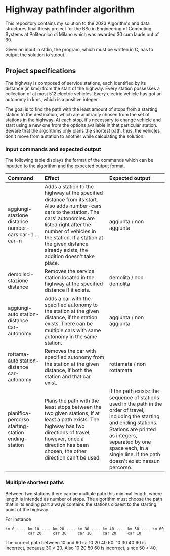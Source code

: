 # Highway pathfinder algorithm

This repository contains my solution to the 2023 Algorithms and data structures final thesis project for the BSc in Engineering of Computing Systems at Politecnico di Milano which was awarded 30 cum laude out of 30.

Given an input in stdin, the program, which must be written in C, has to output the solution to stdout.

## Project specifications

The highway is composed of service stations, each identified by its distance (in kms) from the start of the highway.  Every station possesses a
collection of at most 512 electric vehicles.  Every electric vehicle has got an autonomy in kms, which is a positive integer.

The goal is to find the path with the least amount of stops from a starting station to the destination, which are arbitrarily chosen from the set
of stations in the highway.  At each stop, it's necessary to change vehicle and start using a new one from the options available in that particular
station.  Beware that the algorithms only plans the shortest path, thus, the vehicles don't move from a station to another while calculating the
solution.

### Input commands and expected output

The following table displays the format of the commands which can be inputted to the algorithm and the expected output format.

| Command | Effect | Expected output |
|:--------|:-------|:----------------|
| aggiungi-stazione distance number-cars car-1 ... car-n | Adds a station to the highway at the specified distance from its start.  Also adds number-cars cars to the station.  The cars' autonomies are listed right after the number of vehicles in the station.  If a station at the given distance already exists, the addition doesn't take place. | aggiunta / non aggiunta |
| demolisci-stazione distance | Removes the service station located in the highway at the specified distance if it exists. | demolita / non demolita |
| aggiungi-auto station-distance car-autonomy | Adds a car with the specified autonomy to the station at the given distance, if the station exists.  There can be multiple cars with same autonomy in the same station. | aggiunta / non aggiunta |
| rottama-auto station-distance car-autonomy | Removes the car with specified autonomy from the station at the given distance, if both the station and that car exist. | rottamata / non rottamata |
| pianifica-percorso starting-station ending-station | Plans the path with the least stops between the two given stations, if at least a path exists.  The highway has two directions of travel, however, once a direction has been chosen, the other direction can't be used. | If the path exists: the sequence of stations used in the path in the order of travel, including the starting and ending stations.  Stations are printed as integers, separated by one space each, in a single line.  If the path doesn't exist: nessun percorso. |

### Multiple shortest paths

Between two stations there can be multiple path this minimal length, where length is intended as number of stops.  The algorithm must choose the 
path that in its ending part always contains the stations closest to the starting point of the highway.

For instance
```
km 0 ---- km 10 ---- km 20 ---- km 30 ---- km 40 ---- km 50 ---- km 60
          car 20     car 30     car 10     car 20     car 10
```
The correct path between 10 and 60 is:  10 20 40 60.  10 30 40 60 is incorrect, because 30 > 20.  Also 10 20 50 60 is incorrect, since 50 > 40.
